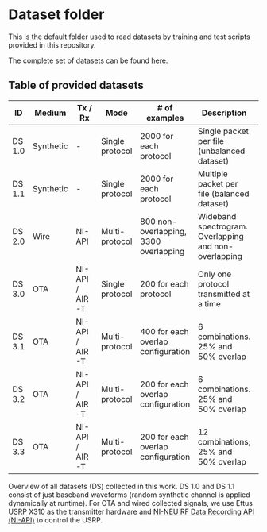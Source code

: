 # Dataset folder
This is the default folder used to read datasets by training and test scripts provided in this repository.

The complete set of datasets can be found [here](https://northeastern-my.sharepoint.com/:f:/r/personal/sioannidis_northeastern_edu/Documents/DSTL-NU%20OneDrive/Datasets?csf=1&web=1&e=RDViVZ).

## Table of provided datasets
| ID     | Medium     | Tx / Rx          | Mode          | # of examples            | Description                                          | Zip file name   |
|--------|------------|------------------|---------------|--------------------------|------------------------------------------------------|-----------------|
| DS 1.0 | Synthetic  | -                | Single protocol | 2000 for each protocol  | Single packet per file (unbalanced dataset)          | DATASET_1_0.zip |
| DS 1.1 | Synthetic  | -                | Single protocol | 2000 for each protocol  | Multiple packet per file (balanced dataset)     | DATASET_1_1.zip |
| DS 2.0 | Wire       | NI-API           | Multi-protocol | 800 non-overlapping, 3300 overlapping | Wideband spectrogram. Overlapping and non-overlapping | DATASET_2_0.zip | 
| DS 3.0 | OTA        | NI-API / AIR-T   | Single protocol | 200 for each protocol   | Only one protocol transmitted at a time              | DATASET_3_0.zip |
| DS 3.1 | OTA        | NI-API / AIR-T   | Multi-protocol | 400 for each overlap configuration | 6 combinations. 25% and 50% overlap                  | DATASET_3_1.zip |
| DS 3.2 | OTA        | NI-API / AIR-T   | Multi-protocol | 200 for each overlap configuration | 6 combinations. 25% and 50% overlap                  | DATASET_3_2.zip |
| DS 3.3 | OTA        | NI-API / AIR-T   | Multi-protocol | 200 for each overlap configuration | 12 combinations; 25% and 50% overlap                 | DATASET_3_3.zip |

Overview of all datasets (DS) collected in this work. DS 1.0 and DS 1.1 consist of just baseband waveforms (random synthetic channel is applied dynamically at runtime). For OTA and wired collected signals, we use Ettus USRP X310 as the transmitter hardware and [NI-NEU RF Data Recording API (NI-API)](https://github.com/genesys-neu/ni-rf-data-recording-api) to control the USRP.

